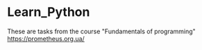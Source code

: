 # Learn_Python
These are tasks from the course "Fundamentals of programming" https://prometheus.org.ua/
